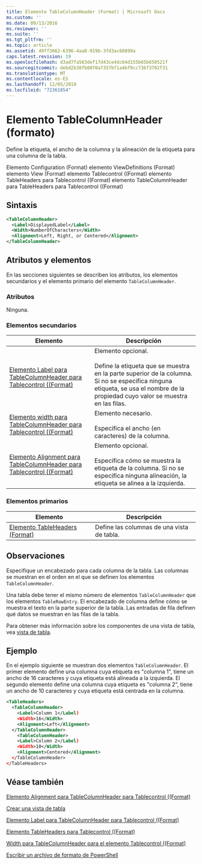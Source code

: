 ```yaml
---
title: Elemento TableColumnHeader (Format) | Microsoft Docs
ms.custom: ''
ms.date: 09/13/2016
ms.reviewer: ''
ms.suite: ''
ms.tgt_pltfrm: ''
ms.topic: article
ms.assetid: 49ff3062-6396-4aa8-919b-3fd3ac60899a
caps.latest.revision: 19
ms.openlocfilehash: d3ad7fa563def17d43ce4dc64d155b65b650521f
ms.sourcegitcommit: debd2b38fb8070a7357bf1a4bf9cc736f3702f31
ms.translationtype: MT
ms.contentlocale: es-ES
ms.lasthandoff: 12/05/2019
ms.locfileid: "72361854"
---
```

# <a name="tablecolumnheader-element-format"></a>Elemento TableColumnHeader (formato)

Define la etiqueta, el ancho de la columna y la alineación de la etiqueta para una columna de la tabla.

Elemento Configuration (Format) elemento ViewDefinitions (Format) elemento View (Format) elemento Tablecontrol ((Format) elemento TableHeaders para Tablecontrol ((Format) elemento TableColumnHeader para TableHeaders para Tablecontrol ((Format)

## <a name="syntax"></a>Sintaxis

```xml
<TableColumnHeader>
  <Label>DisplayedLabel</Label>
  <Width>NumberOfCharacters</Width>
  <Alignment>Left, Right, or Centered</Alignment>
</TableColumnHeader>
```

## <a name="attributes-and-elements"></a>Atributos y elementos

En las secciones siguientes se describen los atributos, los elementos secundarios y el elemento primario del elemento `TableColumnHeader`.

### <a name="attributes"></a>Atributos

Ninguna.

### <a name="child-elements"></a>Elementos secundarios

|Elemento|Descripción|
|-------------|-----------------|
|[Elemento Label para TableColumnHeader para Tablecontrol ((Format)](./label-element-for-tablecolumnheader-for-tablecontrol-format.md)|Elemento opcional.<br /><br /> Define la etiqueta que se muestra en la parte superior de la columna. Si no se especifica ninguna etiqueta, se usa el nombre de la propiedad cuyo valor se muestra en las filas.|
|[Elemento width para TableColumnHeader para Tablecontrol ((Format)](./width-element-for-tablecolumnheader-for-tablecontrol-format.md)|Elemento necesario.<br /><br /> Especifica el ancho (en caracteres) de la columna.|
|[Elemento Alignment para TableColumnHeader para Tablecontrol ((Format)](./alignment-element-for-tablecolumnheader-for-tablecontrol-format.md)|Elemento opcional.<br /><br /> Especifica cómo se muestra la etiqueta de la columna. Si no se especifica ninguna alineación, la etiqueta se alinea a la izquierda.|

### <a name="parent-elements"></a>Elementos primarios

|Elemento|Descripción|
|-------------|-----------------|
|[Elemento TableHeaders (Format)](./tableheaders-element-format.md)|Define las columnas de una vista de tabla.|

## <a name="remarks"></a>Observaciones

Especifique un encabezado para cada columna de la tabla. Las columnas se muestran en el orden en el que se definen los elementos `TableColumnHeader`.

Una tabla debe tener el mismo número de elementos `TableColumnHeader` que los elementos `TableRowEntry`. El encabezado de columna define cómo se muestra el texto en la parte superior de la tabla. Las entradas de fila definen qué datos se muestran en las filas de la tabla.

Para obtener más información sobre los componentes de una vista de tabla, vea [vista de tabla](./creating-a-table-view.md).

## <a name="example"></a>Ejemplo

En el ejemplo siguiente se muestran dos elementos `TableColumnHeader`. El primer elemento define una columna cuya etiqueta es "columna 1", tiene un ancho de 16 caracteres y cuya etiqueta está alineada a la izquierda. El segundo elemento define una columna cuya etiqueta es "columna 2", tiene un ancho de 10 caracteres y cuya etiqueta está centrada en la columna.

```xml
<TableHeaders>
  <TableColumnHeader>
    <Label>Column 1</Label)
    <Width>16</Width>
    <Alignment>Left</Alignment>
  </TableColumnHeader>
    <TableColumnHeader>
    <Label>Column 2</Label)
    <Width>10</Width>
    <Alignment>Centered</Alignment>
  </TableColumnHeader>
</TableHeaders>
```

## <a name="see-also"></a>Véase también

[Elemento Alignment para TableColumnHeader para Tablecontrol ((Format)](./alignment-element-for-tablecolumnheader-for-tablecontrol-format.md)

[Crear una vista de tabla](./creating-a-table-view.md)

[Elemento Label para TableColumnHeader para Tablecontrol ((Format)](./label-element-for-tablecolumnheader-for-tablecontrol-format.md)

[Elemento TableHeaders para Tablecontrol ((Format)](./tableheaders-element-format.md)

[Width para TableColumnHeader para el elemento Tablecontrol ((Format)](./width-element-for-tablecolumnheader-for-tablecontrol-format.md)

[Escribir un archivo de formato de PowerShell](./writing-a-powershell-formatting-file.md)
